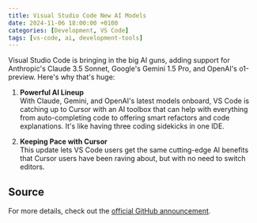 ```yaml
---
title: Visual Studio Code New AI Models
date: 2024-11-06 18:00:00 +0100
categories: [Development, VS Code]
tags: [vs-code, ai, development-tools]
---
```


Visual Studio Code is bringing in the big AI guns, adding support for Anthropic's Claude 3.5 Sonnet, Google's Gemini 1.5 Pro, and OpenAI's o1-preview. Here's why that's huge:

1. **Powerful AI Lineup**  
   With Claude, Gemini, and OpenAI's latest models onboard, VS Code is catching up to Cursor with an AI toolbox that can help with everything from auto-completing code to offering smart refactors and code explanations. It's like having three coding sidekicks in one IDE.

2. **Keeping Pace with Cursor**  
   This update lets VS Code users get the same cutting-edge AI benefits that Cursor users have been raving about, but with no need to switch editors.

## Source
For more details, check out the [official GitHub announcement](https://github.blog/news-insights/product-news/bringing-developer-choice-to-copilot/). 
